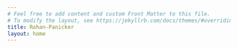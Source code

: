 ```yaml
---
# Feel free to add content and custom Front Matter to this file.
# To modify the layout, see https://jekyllrb.com/docs/themes/#overriding-theme-defaults
title: Rohan-Panicker
layout: home
---
```




